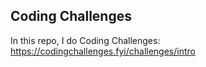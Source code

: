 ## Coding Challenges
In this repo, I do Coding Challenges: https://codingchallenges.fyi/challenges/intro
